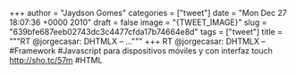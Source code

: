 
+++
author = "Jaydson Gomes"
categories = ["tweet"]
date = "Mon Dec 27 18:07:36 +0000 2010"
draft = false
image = "{TWEET_IMAGE}"
slug = "639bfe687eeb02743dc3c4477cfda17b74664e8d"
tags = ["tweet"]
title = """RT @jorgecasar: DHTMLX – ..."""
+++
RT @jorgecasar: DHTMLX – #Framework #Javascript para dispositivos móviles y con interfaz touch http://sho.tc/57m #HTML
